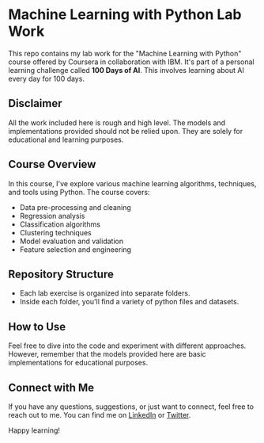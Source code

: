 # Machine Learning with Python Lab Work

This repo contains my lab work for the "Machine Learning with Python" course offered by Coursera in collaboration with IBM. It's part of a personal learning challenge called **100 Days of AI**. This involves learning about AI every day for 100 days. 

## Disclaimer

All the work included here is rough and high level. The models and implementations provided should not be relied upon. They are solely for educational and learning purposes.

## Course Overview

In this course, I've explore various machine learning algorithms, techniques, and tools using Python. The course covers:

- Data pre-processing and cleaning
- Regression analysis
- Classification algorithms
- Clustering techniques
- Model evaluation and validation
- Feature selection and engineering

## Repository Structure

- Each lab exercise is organized into separate folders.
- Inside each folder, you'll find a variety of python files and datasets.

## How to Use

Feel free to dive into the code and experiment with different approaches. However, remember that the models provided here are basic implementations for educational purposes.

## Connect with Me

If you have any questions, suggestions, or just want to connect, feel free to reach out to me. You can find me on [LinkedIn](https://www.linkedin.com/in/yourname/) or [Twitter](https://www.linkedin.com/in/michaeltefula/).

Happy learning!
